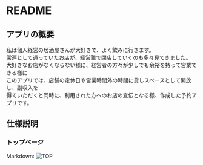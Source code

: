 # README
## アプリの概要
私は個人経営の居酒屋さんが大好きで、よく飲みに行きます。  
常連として通っていたお店が、経営難で閉店していくのも多々見てきました。
大好きなお店がなくならない様に、経営者の方々が少しでも余裕を持って営業できる様に  
このアプリでは、店舗の定休日や営業時間外の時間に貸しスペースとして開放し、副収入を  
得ていただくと同時に、利用された方へのお店の宣伝となる様、作成した予約アプリです。

## 仕様説明
### トップページ
Markdown: ![TOP](https://gyazo.com/dfc7545a877767ab67b449ae39ad44df)


